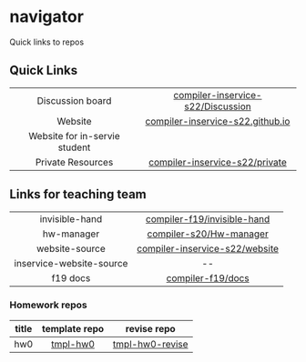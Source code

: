 # navigator

Quick links to repos

## Quick Links

|||
|:-:|:-:|
| Discussion board | [compiler-inservice-s22/Discussion](https://github.com/compiler-f21/discussion) |
| Website | [	compiler-inservice-s22.github.io](https://compiler-inservice-s22.github.io) |
| Website for in-servie student |  |
| Private Resources | [compiler-inservice-s22/private](https://github.com/compiler-inservice-s22/private) |

## Links for teaching team

|||
|:-:|:-:|
| invisible-hand | [compiler-f19/invisible-hand](https://github.com/compiler-f19/invisible-hand) |
| hw-manager | [compiler-s20/Hw-manager](https://github.com/compiler-s20/Hw-manager) |
| website-source | [compiler-inservice-s22/website](https://github.com/compiler-f21/website) |
| inservice-website-source | -- |
| f19 docs | [compiler-f19/docs](https://github.com/compiler-f19/docs) |

### Homework repos

|title|template repo|revise repo|
|:-:|:-:|:-:|
|hw0|[tmpl-hw0](https://github.com/compiler-inservice-s22/tmpl-hw0)|[tmpl-hw0-revise](https://github.com/compiler-f21/tmpl-hw0-revise)|


